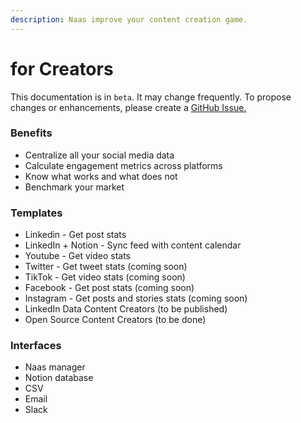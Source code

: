 ```yaml
---
description: Naas improve your content creation game.
---
```


# for Creators

This documentation is in `beta`. It may change frequently. To propose changes or enhancements, please create a [GitHub Issue.](https://github.com/jupyter-naas/docs)&#x20;

### Benefits

* Centralize all your social media data&#x20;
* Calculate engagement metrics across platforms&#x20;
* Know what works and what does not&#x20;
* Benchmark your market&#x20;

### Templates

* Linkedin - Get post stats
* LinkedIn + Notion - Sync feed with content calendar
* Youtube - Get video stats
* Twitter - Get tweet stats (coming soon)
* TikTok - Get video stats (coming soon)
* Facebook - Get post stats (coming soon)
* Instagram - Get posts and stories stats (coming soon)
* LinkedIn Data Content Creators (to be published)&#x20;
* Open Source Content Creators (to be done)

### Interfaces

* Naas manager
* Notion database
* CSV&#x20;
* Email
* Slack
